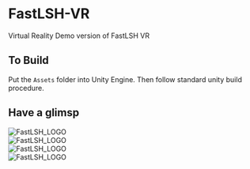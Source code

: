 # FastLSH-VR
Virtual Reality Demo version of FastLSH VR


## To Build
Put the `Assets` folder into Unity Engine. Then follow standard unity build procedure.

## Have a glimsp 


![FastLSH_LOGO](https://cloud.githubusercontent.com/assets/11495951/26063922/04249d8c-39c2-11e7-9ff2-3a6d2850c0c2.png)  
![FastLSH_LOGO](https://cloud.githubusercontent.com/assets/11495951/26063916/ff6810ee-39c1-11e7-940d-82f8e95d861c.png)  
![FastLSH_LOGO](https://cloud.githubusercontent.com/assets/11495951/26063916/ff6810ee-39c1-11e7-940d-82f8e95d861c.png)  
![FastLSH_LOGO](https://cloud.githubusercontent.com/assets/11495951/26063917/ff698514-39c1-11e7-8081-795bc41c57a7.png)  

